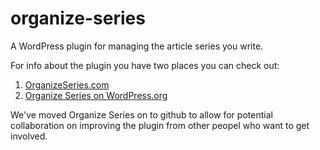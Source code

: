 organize-series
===============

A WordPress plugin for managing the article series you write.

For info about the plugin you have two places you can check out:

1. [OrganizeSeries.com](http://organizeseries.com)
2. [Organize Series on WordPress.org](http://wordpress.org/extend/plugins/organize-series)


We've moved Organize Series on to github to allow for potential collaboration on improving the plugin from other peopel who want to get involved.